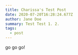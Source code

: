 ```yaml
---
title: Charissa's Test Post
date: 2020-07-20T16:28:24.677Z
author: Jane Doe
summary: Test Test 1. 2.
tags:
  - post
---
```

go go go!